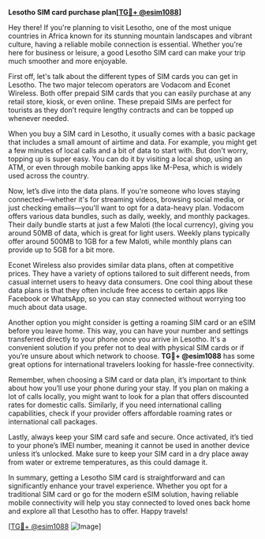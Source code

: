 **Lesotho SIM card purchase plan[[TG💪+ @esim1088](https://t.me/s/esim1088)]**

Hey there! If you're planning to visit Lesotho, one of the most unique countries in Africa known for its stunning mountain landscapes and vibrant culture, having a reliable mobile connection is essential. Whether you're here for business or leisure, a good Lesotho SIM card can make your trip much smoother and more enjoyable.

First off, let's talk about the different types of SIM cards you can get in Lesotho. The two major telecom operators are Vodacom and Econet Wireless. Both offer prepaid SIM cards that you can easily purchase at any retail store, kiosk, or even online. These prepaid SIMs are perfect for tourists as they don’t require lengthy contracts and can be topped up whenever needed. 

When you buy a SIM card in Lesotho, it usually comes with a basic package that includes a small amount of airtime and data. For example, you might get a few minutes of local calls and a bit of data to start with. But don't worry, topping up is super easy. You can do it by visiting a local shop, using an ATM, or even through mobile banking apps like M-Pesa, which is widely used across the country.

Now, let’s dive into the data plans. If you're someone who loves staying connected—whether it's for streaming videos, browsing social media, or just checking emails—you'll want to opt for a data-heavy plan. Vodacom offers various data bundles, such as daily, weekly, and monthly packages. Their daily bundle starts at just a few Maloti (the local currency), giving you around 50MB of data, which is great for light users. Weekly plans typically offer around 500MB to 1GB for a few Maloti, while monthly plans can provide up to 5GB for a bit more. 

Econet Wireless also provides similar data plans, often at competitive prices. They have a variety of options tailored to suit different needs, from casual internet users to heavy data consumers. One cool thing about these data plans is that they often include free access to certain apps like Facebook or WhatsApp, so you can stay connected without worrying too much about data usage.

Another option you might consider is getting a roaming SIM card or an eSIM before you leave home. This way, you can have your number and settings transferred directly to your phone once you arrive in Lesotho. It's a convenient solution if you prefer not to deal with physical SIM cards or if you’re unsure about which network to choose. **TG💪+ @esim1088** has some great options for international travelers looking for hassle-free connectivity.

Remember, when choosing a SIM card or data plan, it’s important to think about how you’ll use your phone during your stay. If you plan on making a lot of calls locally, you might want to look for a plan that offers discounted rates for domestic calls. Similarly, if you need international calling capabilities, check if your provider offers affordable roaming rates or international call packages.

Lastly, always keep your SIM card safe and secure. Once activated, it’s tied to your phone’s IMEI number, meaning it cannot be used in another device unless it’s unlocked. Make sure to keep your SIM card in a dry place away from water or extreme temperatures, as this could damage it.

In summary, getting a Lesotho SIM card is straightforward and can significantly enhance your travel experience. Whether you opt for a traditional SIM card or go for the modern eSIM solution, having reliable mobile connectivity will help you stay connected to loved ones back home and explore all that Lesotho has to offer. Happy travels!

[[TG💪+ @esim1088](https://t.me/s/esim1088) ![Image](https://i.postimg.cc/Y0z9fWf4/image.png)]